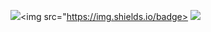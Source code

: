 <!--
**yuralees/yuralees** is a ✨ _special_ ✨ repository because its `README.md` (this file) appears on your GitHub profile.

Here are some ideas to get you started:

- 🔭 I’m currently working on ...
- 🌱 I’m currently learning ...
- 👯 I’m looking to collaborate on ...
- 🤔 I’m looking for help with ...
- 💬 Ask me about ...
- 📫 How to reach me: ...
- 😄 Pronouns: ...
- ⚡ Fun fact: ...
-->

<img src="https://img.shields.io/badge/YURALEE-006600?style=flat-square&logo=GitHub Sponsors&logoColor=white"/><img src="https://img.shields.io/badge> <img src="https://img.shields.io/badge/UIUX DESGINER-006600?style=flat-square&logo=GitHub Sponsors&logoColor=white"/>

